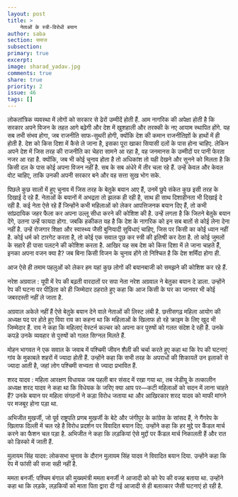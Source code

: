 ```yaml
---
layout: post
title: >
    नेताओं के स्त्री-विरोधी बयान
author: saba
section: समाज
subsection:
primary: true
excerpt:
image: sharad_yadav.jpg
comments: true
share: true
priority: 2
issue: 46
tags: []
---
```


लोकतांत्रिक व्यवस्था में लोगों को सरकार से ढेरों उम्मीदें होती हैं. आम नागरिक की अपेक्षा होती है कि सरकार अपने विजन के तहत आगे बढ़ेगी और देश में खुशहाली और तरक्की के नए आयाम स्थापित होंगे. यह सब तभी संभव होगा, जब राजनीति साफ-सुथरी होगी, क्योंकि देश की कमान राजनीतिज्ञों के हाथों में ही होती है. देश को किस दिशा में कैसे ले जाना है, इसका पूरा खाका सियासी दलों के पास होना चाहिए. लेकिन अपने देश में जिस तरह की राजनीति का चेहरा सामने आ रहा है, वह जनमानस के उम्मीदों पर पानी फेरता नजर आ रहा है. क्योंकि, जब भी कोई चुनाव होता है तो अधिकांश तो यही देखने और सुनने को मिलता है कि किसी दल के पास कोई अपना विजन नहीं है. सब के सब अंधेरे में तीर चला रहे हैं. उन्हें केवल और केवल वोट चाहिए, ताकि उनकी अपनी सरकार बने और वह सत्ता सुख भोग सके.

पिछले कुछ सालों में हुए चुनाव में जिस तरह के बेतुके बयान आए हैं, उनमें छुपे संकेत कुछ इसी तरह के दिखाई दे रहे हैं. नेताओं के बयानों में अभद्रता तो झलक ही रही है, साथ ही साथ दिशाहीनता भी दिखाई दे रही है. कई नेता ऐसे रहे हैं जिन्होंने कभी महिलाओं को लेकर आपत्तिजनक बयान दिए हैं, तो कभी सांप्रदायिक जहर फैला कर अपना उल्लू सीधा करने की कोशिश की है. उन्हें लगता है कि जितने बेतुके बयान देंगे, उतना उन्हें फायदा होगा. जबकि हकीकत यह है कि देश के नागरिक को इन सब बातों से कोई लेना देना नहीं है. उन्हें रोजगार शिक्षा और स्वास्थ्य जैसी बुनियादी सुविधाएं चाहिए, जिस पर किसी का कोई ध्यान नहीं है. कोई धर्म को टारगेट करता है, तो कोई एक सवाल पूछ कर स्त्री की इतिश्री कर देता है. तो कोई जुमलों के सहारे ही पासा पलटने की कोशिश करता है. आखिर यह सब देश को किस दिशा में ले जाना चाहते हैं, इनका अपना वजन क्या है? जब बिना किसी विजन के चुनाव होंगे तो निश्चित है कि देश शर्मिंदा होगा ही.

आज ऐसे ही तमाम पहलुओं को लेकर हम यहां कुछ लोगों की बयानबाजी को समझने की कोशिश कर रहे हैं.

नरेश अग्रवाल :  यूपी में रेप की बढ़ती वारदातों पर सपा नेता नरेश अग्रवाल ने बेतुका बयान दे डाला. उन्होंने रेप की घटना पर पीड़िता को ही जिम्मेदार ठहराते हुए कहा कि आज किसी के घर का जानवर भी कोई जबरदस्ती नहीं ले जाता है.

अग्रवाल अकेले नहीं हैं ऐसे बेतुके बयान देने वाले नेताओं की लिस्ट लंबी है. छत्तीसगढ़ महिला आयोग की अध्यक्ष पद पर होते हुए विवा राव का कहना था कि महिलाओं के खिलाफ हो रहे क्राइम के लिए खुद भी जिम्मेदार हैं. राव ने कहा कि महिलाएं वेस्टर्न कल्चर को अपना कर पुरुषों को गलत संदेश दे रही हैं. उनके कपड़े उनके व्यवहार से पुरुषों को गलत सिग्नल मिलते हैं.

मोहन भागवत ने एक सवाल के जवाब में पश्चिमी जीवन शैली की चर्चा करते हुए कहा था कि रेप की घटनाएं गांव के मुकाबले शहरों में ज्यादा होती हैं. उन्होंने कहा कि सभी तरह के अपराधों की शिकायतें उन इलाकों से ज्यादा आती है, जहां लोग पश्चिमी सभ्यता से ज्यादा प्रभावित हैं.

शरद यादव : महिला आरक्षण विधायक जब पहली बार संसद में रखा गया था, तब जेडीयू के  तत्कालीन अध्यक्ष शरद यादव ने कहा था कि विधेयक के जरिए क्या आप पर—कटी महिलाओं को सदन में लाना चाहते हैं? उनके बयान पर महिला संगठनों ने कड़ा विरोध जताया था और आखिरकार शरद यादव को माफी मांगने पर मजबूर होना पड़ा था.

अभिजीत मुखर्जी, जो पूर्व राष्ट्रपति प्रणब मुखर्जी के बेटे और जंगीपुर के कांग्रेस के सांसद हैं, ने गैंगरेप के खिलाफ दिल्ली में चल रहे है विरोध प्रदर्शन पर विवादित बयान दिए. उन्होंने कहा कि हर मुद्दे पर कैंडल मार्च करने का फैशन चल पड़ा है. अभिजीत ने कहा कि लड़कियां ऐसे मुद्दों पर कैंडल मार्च निकालती हैं और रात को डिस्को में जाती हैं.

मुलायम सिंह यादव: लोकसभा चुनाव के दौरान मुलायम सिंह यादव ने विवादित बयान दिया. उन्होंने कहा कि रेप में फांसी की सजा सही नहीं है.

ममता बनर्जी: पश्चिम बंगाल की मुख्यमंत्री ममता बनर्जी ने आजादी को को रेप की वजह बताया था. उन्होंने कहा था कि लड़के, लड़कियों को माता पिता द्वारा दी गई आजादी से ही बलात्कार जैसी घटनाएं हो रही है.